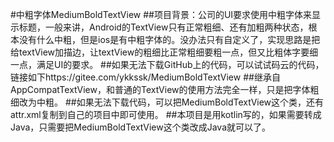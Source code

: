 #中粗字体MediumBoldTextView
##项目背景：公司的UI要求使用中粗字体来显示标题，一般来讲，Android的TextView只有正常粗细、还有加粗两种状态，根本没有什么中粗，但是ios是有中粗字体的。没办法只有自定义了，实现思路是把给textView加描边，让textView的粗细比正常粗细要粗一点，但又比粗体字要细一点，满足UI的要求。
##如果无法下载GitHub上的代码，可以试试码云的代码，链接如下https://gitee.com/ykkssk/MediumBoldTextView
##继承自AppCompatTextView，和普通的TextView的使用方法完全一样，只是把字体粗细改为中粗。
##如果无法下载代码，可以把MediumBoldTextView这个类，还有attr.xml复制到自己的项目中即可使用。
##本项目是用kotlin写的，如果需要转成Java，只需要把MediumBoldTextView这个类改成Java就可以了。